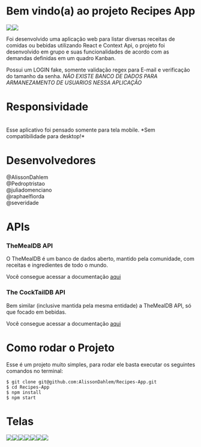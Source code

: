 # Bem vindo(a) ao projeto Recipes App

<img src="https://i.ibb.co/r5rzJjR/recipes-App-Mobile-removebg-preview-1.png"><img src="https://i.ibb.co/fQ3zLPb/recipes-App-Mobile-Menu-removebg-preview.png">
<br>

Foi desenvolvido uma aplicação web para listar diversas receitas de comidas ou bebidas utilizando React e Context Api, o projeto foi desenvolvido em grupo e suas funcionalidades de acordo com as demandas definidas em um quadro Kanban.

Possui um LOGIN fake, somente validação regex para E-mail e verificação do tamanho da senha. *NÃO EXISTE BANCO DE DADOS PARA ARMANEZAMENTO DE USUARIOS NESSA APLICAÇÃO*

# Responsividade 
<br>
Esse aplicativo foi pensado somente para tela mobile. *Sem compatibilidade para desktop!*
<br>

# Desenvolvedores
@AlissonDahlem <br>
@Pedroptristao <br>
@juliadomenciano <br>
@raphaelfiorda <br>
@severidade <br>

# APIs
### TheMealDB API
O TheMealDB é um banco de dados aberto, mantido pela comunidade, com receitas e ingredientes de todo o mundo.

Você consegue acessar a documentação <a href="https://www.themealdb.com/api.php">aqui</a>

### The CockTailDB API
Bem similar (inclusive mantida pela mesma entidade) a TheMealDB API, só que focado em bebidas.

Você consegue acessar a documentação <a href="https://www.thecocktaildb.com/api.php">aqui</a>

# Como rodar o Projeto

Esse é um projeto muito simples, para rodar ele basta executar os seguintes comandos no terminal:

 ```console
 $ git clone git@github.com:AlissonDahlem/Recipes-App.git
 $ cd Recipes-App
 $ npm install
 $ npm start
 ```
 
 # Telas
 
 <img src="https://i.ibb.co/f2vGd7k/recipes-App-Mobile-Favorite-Recipes-removebg-preview.png"><img src="https://i.ibb.co/gmyXcV1/recipes-App-Mobile-Food-Video-removebg-preview.png"><img src="https://i.ibb.co/PTcSQWG/recipes-App-Mobile-Menu-Drinks-removebg-preview.png"><img src="https://i.ibb.co/cgCFHpT/recipes-App-Mobile-Recipe-In-Progress-removebg-preview.png"><img src="https://i.ibb.co/q1JC4S1/recipes-App-Mobile-Recipe-Recomendation-removebg-preview.png"><img src="https://i.ibb.co/t8LDXpr/recipes-App-Mobile-Start-Recipe-removebg-preview.png"><img src="https://i.ibb.co/cYR0GXM/recipes-App-Mobile-Done-Recipes-removebg-preview.png">
